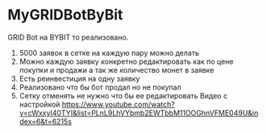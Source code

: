 # MyGRIDBotByBit
GRID Bot на BYBIT то реализовано. 
1) 5000 заявок в сетке на каждую пару можно делать
2) Можно каждую заявку конкретно редактировать как по цене покупки и продажи а так же количество монет в заявке
3) Есть реинвестиция на одну заявку 
4) Реализовано что бы бот продал но не покупал
5) Сетку отменять не нужно что бы ее редактировать
Видео с настройкой https://www.youtube.com/watch?v=cWxxyI40TYI&list=PLnL9LhVYbmb2EWTbbM11OOGhnVFME049U&index=6&t=6215s
